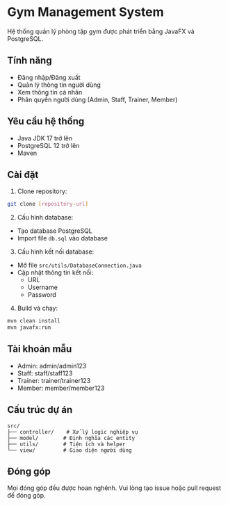 # Gym Management System

Hệ thống quản lý phòng tập gym được phát triển bằng JavaFX và PostgreSQL.

## Tính năng

- Đăng nhập/Đăng xuất
- Quản lý thông tin người dùng
- Xem thông tin cá nhân
- Phân quyền người dùng (Admin, Staff, Trainer, Member)

## Yêu cầu hệ thống

- Java JDK 17 trở lên
- PostgreSQL 12 trở lên
- Maven

## Cài đặt

1. Clone repository:

```bash
git clone [repository-url]
```

2. Cấu hình database:

- Tạo database PostgreSQL
- Import file `db.sql` vào database

3. Cấu hình kết nối database:

- Mở file `src/utils/DatabaseConnection.java`
- Cập nhật thông tin kết nối:
  - URL
  - Username
  - Password

4. Build và chạy:

```bash
mvn clean install
mvn javafx:run
```

## Tài khoản mẫu

- Admin: admin/admin123
- Staff: staff/staff123
- Trainer: trainer/trainer123
- Member: member/member123

## Cấu trúc dự án

```
src/
├── controller/    # Xử lý logic nghiệp vụ
├── model/        # Định nghĩa các entity
├── utils/        # Tiện ích và helper
└── view/         # Giao diện người dùng
```

## Đóng góp

Mọi đóng góp đều được hoan nghênh. Vui lòng tạo issue hoặc pull request để đóng góp.
